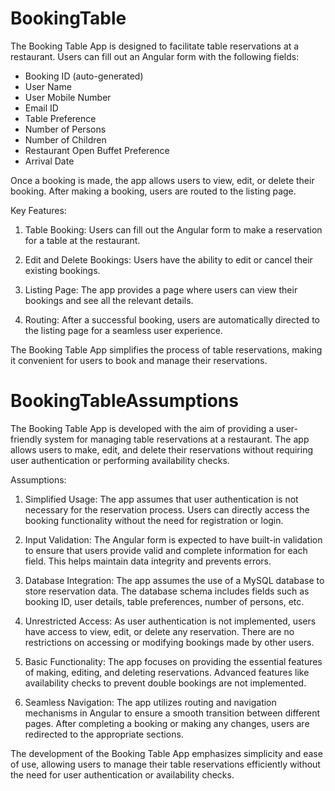 # BookingTable

The Booking Table App is designed to facilitate table reservations at a restaurant. Users can fill out an Angular form with the following fields:

- Booking ID (auto-generated)
- User Name
- User Mobile Number
- Email ID
- Table Preference
- Number of Persons
- Number of Children
- Restaurant Open Buffet Preference
- Arrival Date

Once a booking is made, the app allows users to view, edit, or delete their booking. After making a booking, users are routed to the listing page.

Key Features:

1. Table Booking: Users can fill out the Angular form to make a reservation for a table at the restaurant.

2. Edit and Delete Bookings: Users have the ability to edit or cancel their existing bookings.

3. Listing Page: The app provides a page where users can view their bookings and see all the relevant details.

4. Routing: After a successful booking, users are automatically directed to the listing page for a seamless user experience.

The Booking Table App simplifies the process of table reservations, making it convenient for users to book and manage their reservations.

# BookingTableAssumptions

The Booking Table App is developed with the aim of providing a user-friendly system for managing table reservations at a restaurant. The app allows users to make, edit, and delete their reservations without requiring user authentication or performing availability checks.

Assumptions:

1. Simplified Usage: The app assumes that user authentication is not necessary for the reservation process. Users can directly access the booking functionality without the need for registration or login.

2. Input Validation: The Angular form is expected to have built-in validation to ensure that users provide valid and complete information for each field. This helps maintain data integrity and prevents errors.

3. Database Integration: The app assumes the use of a MySQL database to store reservation data. The database schema includes fields such as booking ID, user details, table preferences, number of persons, etc.

4. Unrestricted Access: As user authentication is not implemented, users have access to view, edit, or delete any reservation. There are no restrictions on accessing or modifying bookings made by other users.

5. Basic Functionality: The app focuses on providing the essential features of making, editing, and deleting reservations. Advanced features like availability checks to prevent double bookings are not implemented.

6. Seamless Navigation: The app utilizes routing and navigation mechanisms in Angular to ensure a smooth transition between different pages. After completing a booking or making any changes, users are redirected to the appropriate sections.

The development of the Booking Table App emphasizes simplicity and ease of use, allowing users to manage their table reservations efficiently without the need for user authentication or availability checks.
